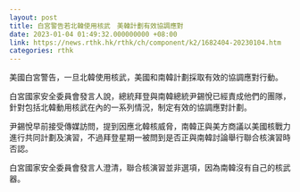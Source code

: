 ```yaml
---
layout: post
title: 白宮警告若北韓使用核武　美韓計劃有效協調應對
date: 2023-01-04 01:49:32.000000000 +08:00
link: https://news.rthk.hk/rthk/ch/component/k2/1682404-20230104.htm
categories: rthk
---
```


美國白宮警告，一旦北韓使用核武，美國和南韓計劃採取有效的協調應對行動。

白宮國家安全委員會發言人說，總統拜登與南韓總統尹錫悅已經責成他們的團隊，針對包括北韓動用核武在內的一系列情況，制定有效的協調應對計劃。

尹錫悅早前接受傳媒訪問，提到因應北韓核威脅，南韓正與美方商議以美國核戰力進行共同計劃及演習，不過拜登星期一被問到是否正與南韓討論舉行聯合核演習時否認。

白宮國家安全委員會發言人澄清，聯合核演習並非選項，因為南韓沒有自己的核武器。
